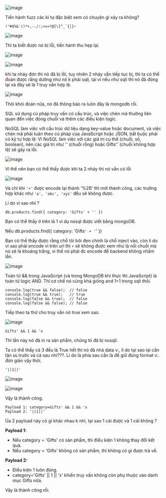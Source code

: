 ![image](https://github.com/user-attachments/assets/5adf8a32-d717-4648-9878-4ca7dd0d0058)

Tiến hành fuzz các kí tự đặc biệt xem có chuyện gì xảy ra không?

```
!"#$%&'()*+,-./:;<=>?@[\]^_`{|}~
```

![image](https://github.com/user-attachments/assets/48d2a6da-c389-47b4-9000-2ecff6f59390)

Thì ta biết được nó bị lỗi, tiến hành thu hẹp lại.

![image](https://github.com/user-attachments/assets/87ef1268-03d8-4f43-a9ac-fa574f13b289)

![image](https://github.com/user-attachments/assets/5d2b8ac3-ead4-4e90-bc42-98de6ccfe600)

khi ta nháy đơn thì nó đã bị lỗi, tuy nhiên 2 nháy vẫn tiếp tục bị, thì ta có thể đoán được rằng dường như nó k phải sqli, tại vì nếu như sqli thì nó đã đóng lại và đây sẽ là 1 truy vấn hợp lệ.

![image](https://github.com/user-attachments/assets/a7bfd5e5-446b-49eb-b54b-4e15c53a47fd)

Thôi khỏi đoán nữa, nó đã thông báo ra luôn đây là mongodb rồi.

SQL sử dụng cú pháp truy vấn có cấu trúc, và việc chèn mã thường liên quan đến việc đóng chuỗi và thêm các điều kiện logic.

NoSQL làm việc với cấu trúc dữ liệu dạng key-value hoặc document, và việc chèn mã phải tuân theo cú pháp của JavaScript hoặc JSON, bắt buộc phải có ký tự hợp lệ: Vì NoSQL làm việc với các giá trị cụ thể (chuỗi, số, boolean), nên các giá trị như '' (chuỗi rỗng) hoặc Gifts'' (chuỗi không hợp lệ) sẽ gây ra lỗi.

![image](https://github.com/user-attachments/assets/45946551-47cc-45bc-8b23-d0c37f201617)

Vì thế nên bạn có thể thấy được khi ta 2 nháy thì nó vẫn có lỗi

![image](https://github.com/user-attachments/assets/ebd89695-0c98-49c2-bd36-90400662ac7d)

Và chỉ khi `'+'` được encode lại thành '%2B' thì mới thành công, các trường hợp khác như `'a', 'abc', 'xyz'` đều sẽ không được.

Lí do vì sao nhỉ ?

```
db.products.find({ category: 'Gifts' + '' })
```

Bạn có thể thấy ở trên là 1 ví dụ nosql được viết bằng mongoDB.

Nếu db.products.find({ category: 'Gifts`' + '`' })

Bạn có thể thấy được rằng chỗ tôi bôi đen chính là chỗ inject vào, còn lí do vì sao phải encode vì trên url thì `+` sẽ không được xem như là nối chuỗi mà nó sẽ là khoảng trắng, vì thế nó phải đc encode để backend không nhầm lẫn.

![image](https://github.com/user-attachments/assets/aefad43d-aa39-42d8-87f3-2e872035966f)

Toán tử && trong JavaScript (và trong MongoDB khi thực thi JavaScript) là toán tử logic AND. Thì cơ chế nó cũng khá giống and 1=1 trong sqli thôi.

```
console.log(true && false);  // false
console.log(true && true);   // true
console.log(false && true);  // false
console.log(false && false); // false
```

Tiếp theo ta thử cho truy vấn nó true xem sao.

![image](https://github.com/user-attachments/assets/04e1379f-b129-40a2-b4fb-b2a5e1ae23d5)

```
Gifts' && 1 && 'x
```

Thì lần này nó đã in ra sản phẩm, chứng tỏ đã bị nosqli.

Ta có thể thấy cả 3 đều là True hết thì nó đã nhả data v:, lí do tại sao lại cần tận `&&` trước và cả sau nhỉ???. Lí do là phía sau cần là để giữ đúng format v:. đơn giản vậy thôi.

```
'||1||'
```

![image](https://github.com/user-attachments/assets/71ecfda4-eefd-487a-84d5-a8307f18f6b0)

![image](https://github.com/user-attachments/assets/5a18a0cc-72be-4847-9984-e2618b66c8fc)

Vậy là thành công.

```
Payload 1: category=Gifts' && 1 && 'x
Payload 2: '||1||'
```

Ủa 2 payload này có gì khác nhau k nhỉ, tại sao 1 cái được và 1 cái không ?

**Payload 1:**

+ Nếu category = 'Gifts' có sản phẩm, thì điều kiện 1 không thay đổi kết quả.
+ Nếu category = 'Gifts' không có sản phẩm, thì không có gì được trả về.

**Payload 2:**

+ Điều kiện 1 luôn đúng.
+ category='Gifts' || 1 || 'x' khiến truy vấn không còn phụ thuộc vào danh mục Gifts nữa.

Vậy là thành công rồi.
